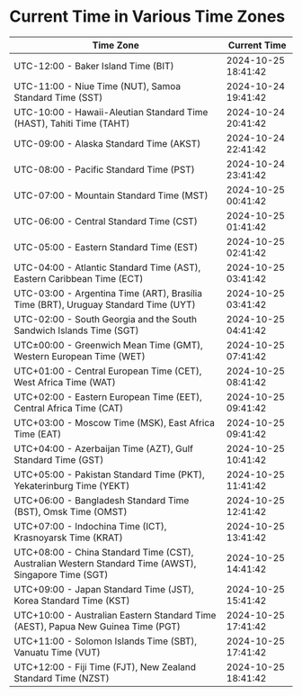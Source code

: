 # Current Time in Various Time Zones

| Time Zone | Current Time |
|-----------|--------------|
| UTC-12:00 - Baker Island Time (BIT) | 2024-10-25 18:41:42 |
| UTC-11:00 - Niue Time (NUT), Samoa Standard Time (SST) | 2024-10-24 19:41:42 |
| UTC-10:00 - Hawaii-Aleutian Standard Time (HAST), Tahiti Time (TAHT) | 2024-10-24 20:41:42 |
| UTC-09:00 - Alaska Standard Time (AKST) | 2024-10-24 22:41:42 |
| UTC-08:00 - Pacific Standard Time (PST) | 2024-10-24 23:41:42 |
| UTC-07:00 - Mountain Standard Time (MST) | 2024-10-25 00:41:42 |
| UTC-06:00 - Central Standard Time (CST) | 2024-10-25 01:41:42 |
| UTC-05:00 - Eastern Standard Time (EST) | 2024-10-25 02:41:42 |
| UTC-04:00 - Atlantic Standard Time (AST), Eastern Caribbean Time (ECT) | 2024-10-25 03:41:42 |
| UTC-03:00 - Argentina Time (ART), Brasília Time (BRT), Uruguay Standard Time (UYT) | 2024-10-25 03:41:42 |
| UTC-02:00 - South Georgia and the South Sandwich Islands Time (SGT) | 2024-10-25 04:41:42 |
| UTC±00:00 - Greenwich Mean Time (GMT), Western European Time (WET) | 2024-10-25 07:41:42 |
| UTC+01:00 - Central European Time (CET), West Africa Time (WAT) | 2024-10-25 08:41:42 |
| UTC+02:00 - Eastern European Time (EET), Central Africa Time (CAT) | 2024-10-25 09:41:42 |
| UTC+03:00 - Moscow Time (MSK), East Africa Time (EAT) | 2024-10-25 09:41:42 |
| UTC+04:00 - Azerbaijan Time (AZT), Gulf Standard Time (GST) | 2024-10-25 10:41:42 |
| UTC+05:00 - Pakistan Standard Time (PKT), Yekaterinburg Time (YEKT) | 2024-10-25 11:41:42 |
| UTC+06:00 - Bangladesh Standard Time (BST), Omsk Time (OMST) | 2024-10-25 12:41:42 |
| UTC+07:00 - Indochina Time (ICT), Krasnoyarsk Time (KRAT) | 2024-10-25 13:41:42 |
| UTC+08:00 - China Standard Time (CST), Australian Western Standard Time (AWST), Singapore Time (SGT) | 2024-10-25 14:41:42 |
| UTC+09:00 - Japan Standard Time (JST), Korea Standard Time (KST) | 2024-10-25 15:41:42 |
| UTC+10:00 - Australian Eastern Standard Time (AEST), Papua New Guinea Time (PGT) | 2024-10-25 17:41:42 |
| UTC+11:00 - Solomon Islands Time (SBT), Vanuatu Time (VUT) | 2024-10-25 17:41:42 |
| UTC+12:00 - Fiji Time (FJT), New Zealand Standard Time (NZST) | 2024-10-25 18:41:42 |
